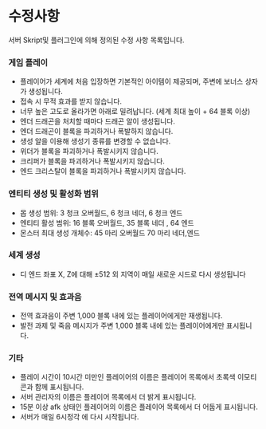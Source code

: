 # 수정사항

서버 Skript및 플러그인에 의해 정의된 수정 사항 목록입니다.

### **게임 플레이**

* 플레이어가 세계에 처음 입장하면 기본적인 아이템이 제공되며, 주변에 보너스 상자가 생성됩니다.
* 접속 시 무적 효과를 받지 않습니다.
* 너무 높은 고도로 올라가면 아래로 밀려납니다. (세계 최대 높이 + 64 블록 이상)
* 엔더 드래곤을 처치할 때마다 드래곤 알이 생성됩니다.
* 엔더 드래곤이 블록을 파괴하거나 폭발하지 않습니다.
* 생성 알을 이용해 생성기 종류를 변경할 수 없습니다.
* 위더가 블록을 파괴하거나 폭발시키지 않습니다.
* 크리퍼가 블록을 파괴하거나 폭발시키지 않습니다.
* 엔드 크리스탈이 블록을 파괴하거나 폭발시키지 않습니다.

### **엔티티 생성 및 활성화 범위**

* 몹 생성 범위: 3 청크  오버월드, 6 청크  네더, 6 청크 엔드
* 엔티티 활성 범위: 16 블록  오버월드, 35 블록 네더 , 64 엔드
* 몬스터 최대 생성 개체수: 45 마리  오버월드 70 마리 네더,엔드

### **세계 생성**

* 디 엔드 좌표 X, Z에 대해 ±512 외 지역이 매일 새로운 시드로 다시 생성됩니다

### **전역 메시지 및 효과음**

* 전역 효과음이 주변 1,000 블록 내에 있는 플레이어에게만 재생됩니다.
* 발전 과제 및 죽음 메시지가 주변 1,000 블록 내에 있는 플레이어에게만 표시됩니다.

### **기타**

* 플레이 시간이 10시간 미만인 플레이어의 이름은 플레이어 목록에서 초록색 이모티콘과 함께 표시됩니다.
* 서버 관리자의 이름은 플레이어 목록에서 더 밝게 표시됩니다.
* 15분 이상 afk 상태인 플레이어의 이름은 플레이어 목록에서 더 어둡게 표시됩니다.
* 서버가 매일 6시정각 에 다시 시작됩니다.

